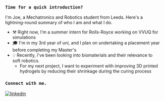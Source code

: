 ### `Time for a quick introduction?`
I'm Joe, a Mechatronics and Robotics student from Leeds. Here's a lightning-round summary of who I am and what I do.

- ⚒️ Right now, I'm a summer intern for Rolls-Royce working on VVUQ for simulations
- 🎓 I'm in my 3rd year of uni, and I plan on undertaking a placement year before completing my Master's
- 💡 Recently, I've been looking into biomaterials and their relevance to soft robotics.
    - For my next project, I want to experiment with improving 3D printed hydrogels by reducing their shrinkage during the curing process



### `Connect with me.`

<a href="https://linkedin.com/in/joecalvert" target="_blank">
<img src=https://img.shields.io/badge/linkedin-%231E77B5.svg?&style=for-the-badge&logo=linkedin&logoColor=white alt=linkedin style="margin-bottom: 5px;" />
</a>  

